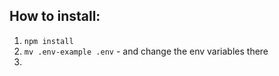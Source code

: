 ## How to install:

1. `npm install`
2. `mv .env-example .env` - and change the env variables there
3.
